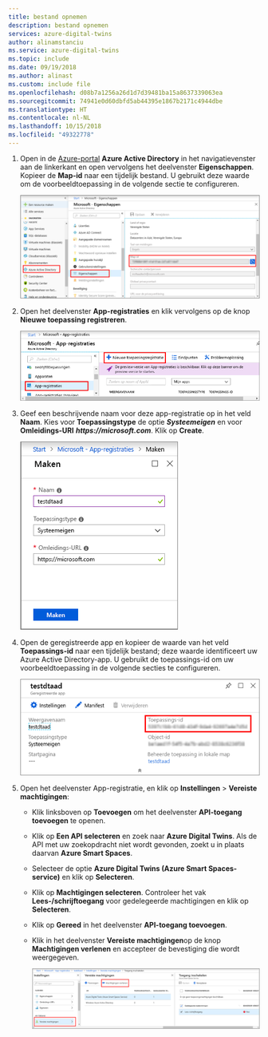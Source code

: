 ```yaml
---
title: bestand opnemen
description: bestand opnemen
services: azure-digital-twins
author: alinamstanciu
ms.service: azure-digital-twins
ms.topic: include
ms.date: 09/19/2018
ms.author: alinast
ms.custom: include file
ms.openlocfilehash: d08b7a1256a26d1d7d39481ba15a8637339063ea
ms.sourcegitcommit: 74941e0d60dbfd5ab44395e1867b2171c4944dbe
ms.translationtype: HT
ms.contentlocale: nl-NL
ms.lasthandoff: 10/15/2018
ms.locfileid: "49322778"
---
```

1. Open in de [Azure-portal](https://portal.azure.com) **Azure Active Directory** in het navigatievenster aan de linkerkant en open vervolgens het deelvenster **Eigenschappen**. Kopieer de **Map-id** naar een tijdelijk bestand. U gebruikt deze waarde om de voorbeeldtoepassing in de volgende sectie te configureren.

    ![Map-id voor Azure Active Directory](./media/digital-twins-permissions/aad-app-reg-tenant.png)

1. Open het deelvenster **App-registraties** en klik vervolgens op de knop **Nieuwe toepassing registreren**.
    
    ![Nieuwe app-registratie Azure Active Directory](./media/digital-twins-permissions/aad-app-reg-start.png)

1. Geef een beschrijvende naam voor deze app-registratie op in het veld **Naam**. Kies voor **Toepassingstype** de optie **_Systeemeigen_** en voor **Omleidings-URI** **_https://microsoft.com_**. Klik op **Create**.

    ![App-registratie maken in Azure Active Directory](./media/digital-twins-permissions/aad-app-reg-create.png)

1. Open de geregistreerde app en kopieer de waarde van het veld **Toepassings-id** naar een tijdelijk bestand; deze waarde identificeert uw Azure Active Directory-app. U gebruikt de toepassings-id om uw voorbeeldtoepassing in de volgende secties te configureren.

    ![Azure Active Directory-toepassings-id](./media/digital-twins-permissions/aad-app-reg-app-id.png)

1. Open het deelvenster App-registratie, en klik op **Instellingen** > **Vereiste machtigingen**:
    - Klik linksboven op **Toevoegen** om het deelvenster **API-toegang toevoegen** te openen.
    - Klik op **Een API selecteren** en zoek naar **Azure Digital Twins**. Als de API met uw zoekopdracht niet wordt gevonden, zoekt u in plaats daarvan **Azure Smart Spaces**.
    - Selecteer de optie **Azure Digital Twins (Azure Smart Spaces-service)** en klik op **Selecteren**.
    - Klik op **Machtigingen selecteren**. Controleer het vak **Lees-/schrijftoegang** voor gedelegeerde machtigingen en klik op **Selecteren**.
    - Klik op **Gereed** in het deelvenster **API-toegang toevoegen**.
    - Klik in het deelvenster **Vereiste machtigingen**op de knop **Machtigingen verlenen** en accepteer de bevestiging die wordt weergegeven.

       ![API toevoegen in Azure Active Directory-app-registratie](./media/digital-twins-permissions/aad-app-req-permissions.png)
